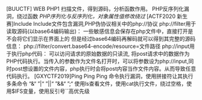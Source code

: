 [BUUCTF] WEB PHP1
	扫描文件，得到源码，分析函数作用。
	PHP反序列化漏洞，绕过函数 *PHP序列化与反序列化，对象属性值修改绕过*
[ACTF2020 新生赛]Include
	Include文件包含漏洞,PHP伪协议相关中的php://协议
	php://filter用于读取源码(以base64编码输出)：
	一些敏感信息会保存在php文件中，直接打开是不会将它们显示在界面上的
	但是经过base64编码再解码就可以得到其完整的源码信息：
	php://filter/convert.base64-encode/resource=文件路径
	php://input用于执行php代码：
	可以访问请求的原始数据的只读流, 将post请求中的数据作为PHP代码执行。当传入的参数作为文件名打开时，可以将参数设为php://input,同时post想设置的文件内容，php执行时会将post内容当作文件内容。从而导致任意代码执行。
[GXYCTF2019]Ping Ping Ping
	命令执行漏洞，使用拼接符让其执行多条命令
	“&“ ”|“ ”||“ ”&&“ ”;“
	使用ls查看文件，使用cat执行文件，绕过空格，使用$IFS变量，使用反引号\`\`高优先级